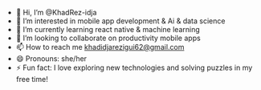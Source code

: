 - 👋 Hi, I’m @KhadRez-idja
- 👀 I’m interested in mobile  app development & Ai & data science 
- 🌱 I’m currently learning react native & machine learning 
- 💞️ I’m looking to collaborate on productivity mobile apps
- 📫 How to reach me khadidjarezigui62@gmail.com
- 😄 Pronouns: she/her
- ⚡ Fun fact:  I love exploring new technologies and solving puzzles in my free time!
<!---
KhadRez-idja/KhadRez-idja is a ✨ special ✨ repository because its `README.md` (this file) appears on your GitHub profile.
You can click the Preview link to take a look at your changes.
--->
